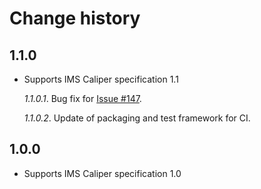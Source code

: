 # Change history


## 1.1.0

- Supports IMS Caliper specification 1.1

  *1.1.0.1*. Bug fix for [Issue #147](https://github.com/IMSGlobal/caliper-python/issues/147>).
  
  *1.1.0.2*. Update of packaging and test framework for CI.


## 1.0.0

- Supports IMS Caliper specification 1.0
